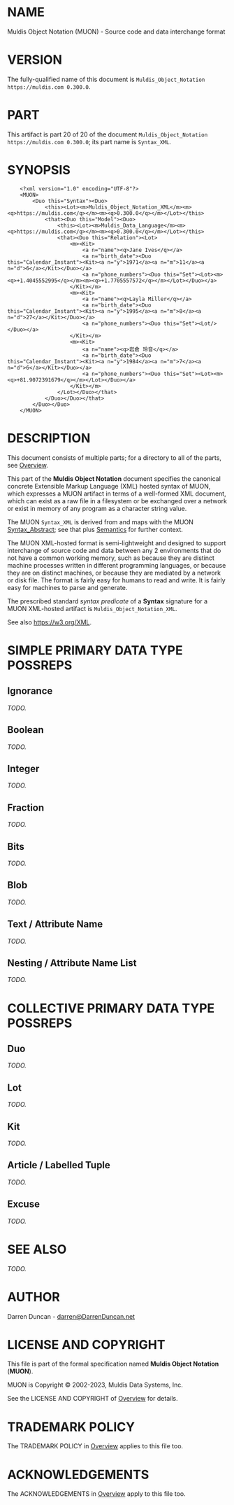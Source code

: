 # NAME

Muldis Object Notation (MUON) - Source code and data interchange format

# VERSION

The fully-qualified name of this document is
`Muldis_Object_Notation https://muldis.com 0.300.0`.

# PART

This artifact is part 20 of 20 of the document
`Muldis_Object_Notation https://muldis.com 0.300.0`;
its part name is `Syntax_XML`.

# SYNOPSIS

```
    <?xml version="1.0" encoding="UTF-8"?>
    <MUON>
        <Duo this="Syntax"><Duo>
            <this><Lot><m>Muldis_Object_Notation_XML</m><m><q>https://muldis.com</q></m><m><q>0.300.0</q></m></Lot></this>
            <that><Duo this="Model"><Duo>
                <this><Lot><m>Muldis_Data_Language</m><m><q>https://muldis.com</q></m><m><q>0.300.0</q></m></Lot></this>
                <that><Duo this="Relation"><Lot>
                    <m><Kit>
                        <a n="name"><q>Jane Ives</q></a>
                        <a n="birth_date"><Duo this="Calendar_Instant"><Kit><a n="y">1971</a><a n="m">11</a><a n="d">6</a></Kit></Duo></a>
                        <a n="phone_numbers"><Duo this="Set"><Lot><m><q>+1.4045552995</q></m><m><q>+1.7705557572</q></m></Lot></Duo></a>
                    </Kit></m>
                    <m><Kit>
                        <a n="name"><q>Layla Miller</q></a>
                        <a n="birth_date"><Duo this="Calendar_Instant"><Kit><a n="y">1995</a><a n="m">8</a><a n="d">27</a></Kit></Duo></a>
                        <a n="phone_numbers"><Duo this="Set"><Lot/></Duo></a>
                    </Kit></m>
                    <m><Kit>
                        <a n="name"><q>岩倉 玲音</q></a>
                        <a n="birth_date"><Duo this="Calendar_Instant"><Kit><a n="y">1984</a><a n="m">7</a><a n="d">6</a></Kit></Duo></a>
                        <a n="phone_numbers"><Duo this="Set"><Lot><m><q>+81.9072391679</q></m></Lot></Duo></a>
                    </Kit></m>
                </Lot></Duo></that>
            </Duo></Duo></that>
        </Duo></Duo>
    </MUON>
```

# DESCRIPTION

This document consists of multiple parts; for a directory to all of the
parts, see [Overview](Muldis_Object_Notation.md).

This part of the **Muldis Object Notation** document specifies the
canonical concrete Extensible Markup Language (XML) hosted syntax of MUON,
which expresses a MUON artifact in terms of a well-formed XML document,
which can exist as a raw file in a filesystem or be exchanged over a
network or exist in memory of any program as a character string value.

The MUON `Syntax_XML` is derived from and maps with the MUON
[Syntax_Abstract](Muldis_Object_Notation_Syntax_Abstract.md); see that plus
[Semantics](Muldis_Object_Notation_Semantics.md) for further context.

The MUON XML-hosted format is semi-lightweight and designed to
support interchange of source code and data between any 2 environments that
do not have a common working memory, such as because they are distinct
machine processes written in different programming languages, or because
they are on distinct machines, or because they are mediated by a network or
disk file.  The format is fairly easy for humans to read and write.  It is
fairly easy for machines to parse and generate.

The prescribed standard *syntax predicate* of a **Syntax** signature for a
MUON XML-hosted artifact is `Muldis_Object_Notation_XML`.

See also <https://w3.org/XML>.

# SIMPLE PRIMARY DATA TYPE POSSREPS

## Ignorance

*TODO.*

## Boolean

*TODO.*

## Integer

*TODO.*

## Fraction

*TODO.*

## Bits

*TODO.*

## Blob

*TODO.*

## Text / Attribute Name

*TODO.*

## Nesting / Attribute Name List

*TODO.*

# COLLECTIVE PRIMARY DATA TYPE POSSREPS

## Duo

*TODO.*

## Lot

*TODO.*

## Kit

*TODO.*

## Article / Labelled Tuple

*TODO.*

## Excuse

*TODO.*

# SEE ALSO

*TODO.*

# AUTHOR

Darren Duncan - darren@DarrenDuncan.net

# LICENSE AND COPYRIGHT

This file is part of the formal specification named
**Muldis Object Notation** (**MUON**).

MUON is Copyright © 2002-2023, Muldis Data Systems, Inc.

See the LICENSE AND COPYRIGHT of [Overview](Muldis_Object_Notation.md) for details.

# TRADEMARK POLICY

The TRADEMARK POLICY in [Overview](Muldis_Object_Notation.md) applies to this file too.

# ACKNOWLEDGEMENTS

The ACKNOWLEDGEMENTS in [Overview](Muldis_Object_Notation.md) apply to this file too.
